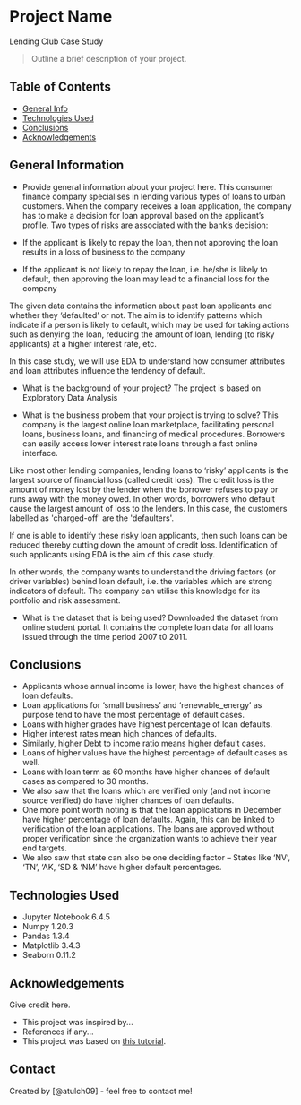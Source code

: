 # Project Name
Lending Club Case Study
> Outline a brief description of your project.


## Table of Contents
* [General Info](#general-information)
* [Technologies Used](#technologies-used)
* [Conclusions](#conclusions)
* [Acknowledgements](#acknowledgements)

<!-- You can include any other section that is pertinent to your problem -->

## General Information
- Provide general information about your project here.
This consumer finance company specialises in lending various types of loans to urban customers. When the company receives a loan application, the company has to make a decision for loan approval based on the applicant’s profile. Two types of risks are associated with the bank’s decision:

- If the applicant is likely to repay the loan, then not approving the loan results in a loss of business to the company

- If the applicant is not likely to repay the loan, i.e. he/she is likely to default, then approving the loan may lead to a financial loss for the company
 

The given data contains the information about past loan applicants and whether they ‘defaulted’ or not. The aim is to identify patterns which indicate if a person is likely to default, which may be used for taking actions such as denying the loan, reducing the amount of loan, lending (to risky applicants) at a higher interest rate, etc.

 In this case study, we will use EDA to understand how consumer attributes and loan attributes influence the tendency of default.

- What is the background of your project?
The project is based on Exploratory Data Analysis

- What is the business probem that your project is trying to solve?
This company is the largest online loan marketplace, facilitating personal loans, business loans, and financing of medical procedures. Borrowers can easily access lower interest rate loans through a fast online interface.

Like most other lending companies, lending loans to ‘risky’ applicants is the largest source of financial loss (called credit loss). The credit loss is the amount of money lost by the lender when the borrower refuses to pay or runs away with the money owed. In other words, borrowers who default cause the largest amount of loss to the lenders. In this case, the customers labelled as 'charged-off' are the 'defaulters'.

If one is able to identify these risky loan applicants, then such loans can be reduced thereby cutting down the amount of credit loss. Identification of such applicants using EDA is the aim of this case study.

In other words, the company wants to understand the driving factors (or driver variables) behind loan default, i.e. the variables which are strong indicators of default. The company can utilise this knowledge for its portfolio and risk assessment.

- What is the dataset that is being used?
Downloaded the dataset from online student portal. It contains the complete loan data for all loans issued through the time period 2007 t0 2011.

<!-- You don't have to answer all the questions - just the ones relevant to your project. -->

## Conclusions
- Applicants whose annual income is lower, have the highest chances of loan defaults.
- Loan applications for  ‘small business’ and ‘renewable_energy’ as purpose tend to have the most       percentage of default cases.
- Loans with higher grades have highest percentage of loan defaults.
- Higher interest rates mean high chances of defaults.
- Similarly, higher Debt to income ratio means higher default cases.
- Loans of higher values have the highest percentage of default cases as well.
- Loans with loan term as 60 months have higher chances of default cases as compared to 30 months.
- We also saw that the loans which are verified only (and not income source verified) do have higher chances of loan defaults.
- One more point worth noting is that the loan applications in December have higher percentage of loan defaults. Again, this can be linked to verification of the loan applications. The loans are approved without proper verification since the organization wants to achieve their year end targets.
- We also saw that state can also be one deciding factor – States like ‘NV’, ‘TN’, ‘AK, ‘SD & ‘NM’ have higher default percentages.


<!-- You don't have to answer all the questions - just the ones relevant to your project. -->


## Technologies Used
- Jupyter Notebook 6.4.5
- Numpy 1.20.3
- Pandas 1.3.4
- Matplotlib 3.4.3
- Seaborn 0.11.2

<!-- As the libraries versions keep on changing, it is recommended to mention the version of library used in this project -->

## Acknowledgements
Give credit here.
- This project was inspired by...
- References if any...
- This project was based on [this tutorial](https://www.example.com).


## Contact
Created by [@atulch09] - feel free to contact me!


<!-- Optional -->
<!-- ## License -->
<!-- This project is open source and available under the [... License](). -->

<!-- You don't have to include all sections - just the one's relevant to your project -->